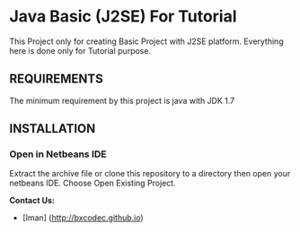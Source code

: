 Java Basic (J2SE) For Tutorial
============================

This Project only for creating Basic Project with J2SE platform.
Everything here is done only  for Tutorial purpose.

REQUIREMENTS
------------

The minimum requirement by this project is java with JDK 1.7


INSTALLATION
------------

### Open in Netbeans IDE

Extract the archive file  or clone this repository to
a directory  then open your netbeans IDE. Choose Open Existing Project.


**Contact Us:**
- [Iman] (http://bxcodec.github.io)
